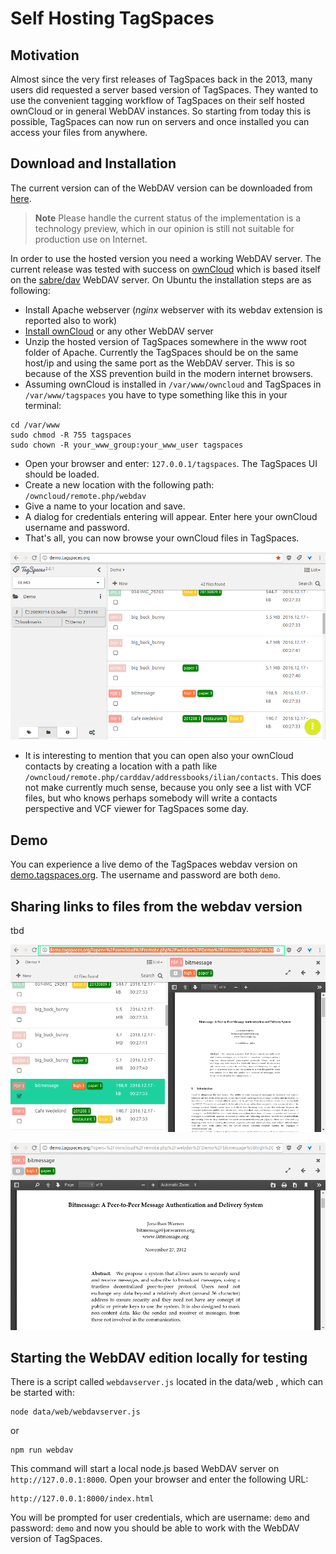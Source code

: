 # Self Hosting TagSpaces

## Motivation
Almost since the very first releases of TagSpaces back in the 2013, many users did requested a server based version of TagSpaces. They wanted to use the convenient tagging workflow of TagSpaces on their self hosted ownCloud or in general WebDAV instances. So starting from today this is possible, TagSpaces can now run on servers and once installed you can access your files from anywhere.

## Download and Installation
The current version can of the WebDAV version can be downloaded from [here](https://www.tagspaces.org/downloads/tagspaces-web.zip). 

> **Note** Please handle the current status of the implementation is a technology preview, which in our opinion is still not suitable for production use on Internet.

In order to use the hosted version you need a working WebDAV server. The current release was tested with success on [ownCloud](http://owncloud.org) which is based itself on the [sabre/dav](http://sabre.io) WebDAV server. On Ubuntu the installation steps are as following:

- Install Apache webserver (*nginx* webserver with its webdav extension is reported also to work)
- [Install ownCloud](http://owncloud.org/install) or any other WebDAV server
- Unzip the hosted version of TagSpaces somewhere in the www root folder of Apache. Currently the TagSpaces should be on the same host/ip and using the same port as the WebDAV server. This is so because of the XSS prevention build in the modern internet browsers.
- Assuming ownCloud is installed in `/var/www/owncloud` and TagSpaces in `/var/www/tagspaces` you have to type something like this in your terminal:

```
cd /var/www
sudo chmod -R 755 tagspaces
sudo chown -R your_www_group:your_www_user tagspaces
```
- Open your browser and enter: `127.0.0.1/tagspaces`. The TagSpaces UI should be loaded.
- Create a new location with the following path: `/owncloud/remote.php/webdav`
- Give a name to your location and save.
- A dialog for credentials entering will appear. Enter here your ownCloud username and password.
- That's all, you can now browse your ownCloud files in TagSpaces.

![screenshot of tagspaces showing the hosted edition](/media/tagspaces-webdav-edition.png)

- It is interesting to mention that you can open also your ownCloud contacts by creating a location with a path like `/owncloud/remote.php/carddav/addressbooks/ilian/contacts`. This does not make currently much sense, because you only see a list with VCF files, but who knows perhaps somebody will write a contacts perspective and VCF viewer for TagSpaces some day.

## Demo
You can experience a live demo of the TagSpaces webdav version on [demo.tagspaces.org](http://demo.tagspaces.org). The username and password are both `demo`.

## Sharing links to files from the webdav version
tbd

![sharing files from the webdav edition](/media/tagspaces-webdav-edition-sharing.png)

![open shared file from the webdav edition](/media/tagspaces-webdav-sharing-open.png)

## Starting the WebDAV edition locally for testing
There is a script called `webdavserver.js` located in the data/web , which can be started with:

    node data/web/webdavserver.js

or

    npm run webdav
    
    
This command will start a local node.js based WebDAV server on `http://127.0.0.1:8000`. Open your browser and enter the following URL:

    http://127.0.0.1:8000/index.html
        
You will be prompted for user credentials, which are username: `demo` and password: `demo` and now you should be able to work with the WebDAV version of TagSpaces.
